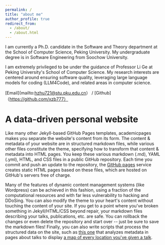 ```yaml
---
permalink: /
title: "about me"
author_profile: true
redirect_from: 
  - /about/
  - /about.html
---
```


I am currently a Ph.D. candidate in the Software and Theory department at the School of Computer Science, Peking University. My undergraduate degree is in Software Engineering from Soochow University.

I am extremely privileged to be under the guidance of Professor Li Ge at Peking University's School of Computer Science. My research interests are centered around ensuring software quality, leveraging large language models for coding (LLM4Code), and related areas in computer science.

[Email](mailto:hzhu721@stu.pku.edu.cn） / [Github]（https://github.com/xzb777）

A data-driven personal website
======
Like many other Jekyll-based GitHub Pages templates, academicpages makes you separate the website's content from its form. The content & metadata of your website are in structured markdown files, while various other files constitute the theme, specifying how to transform that content & metadata into HTML pages. You keep these various markdown (.md), YAML (.yml), HTML, and CSS files in a public GitHub repository. Each time you commit and push an update to the repository, the [GitHub pages](https://pages.github.com/) service creates static HTML pages based on these files, which are hosted on GitHub's servers free of charge.

Many of the features of dynamic content management systems (like Wordpress) can be achieved in this fashion, using a fraction of the computational resources and with far less vulnerability to hacking and DDoSing. You can also modify the theme to your heart's content without touching the content of your site. If you get to a point where you've broken something in Jekyll/HTML/CSS beyond repair, your markdown files describing your talks, publications, etc. are safe. You can rollback the changes or even delete the repository and start over -- just be sure to save the markdown files! Finally, you can also write scripts that process the structured data on the site, such as [this one](https://github.com/academicpages/academicpages.github.io/blob/master/talkmap.ipynb) that analyzes metadata in pages about talks to display [a map of every location you've given a talk](https://academicpages.github.io/talkmap.html).
